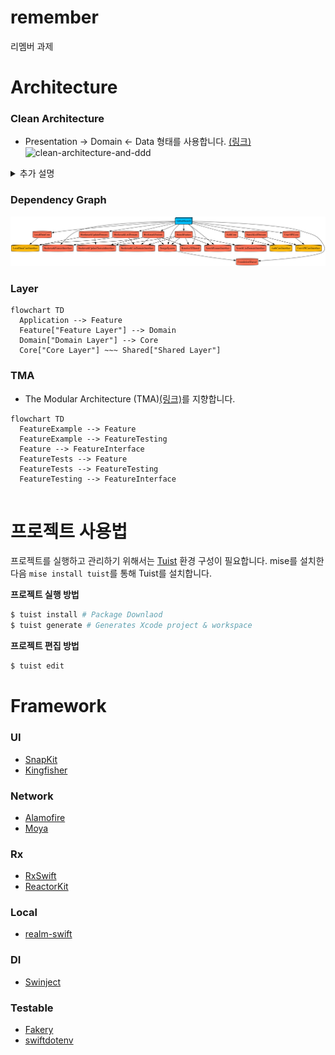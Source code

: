 # remember
리멤버 과제

# Architecture
### Clean Architecture

- Presentation -> Domain <- Data 형태를 사용합니다. [(링크)](https://bitloops.com/docs/bitloops-language/learning/software-architecture/clean-architecture)
![clean-architecture-and-ddd](https://github.com/user-attachments/assets/2e5d166f-5bb3-42ab-b884-238ea3d0fc0a)


<details>
<summary>추가 설명</summary>
<div markdown="1">

- ![image](https://github.com/user-attachments/assets/84b62343-78b4-41f2-9c3a-1bfecf968b83)
  - 도메인 모듈
  - Input / Output protocol


- ![34_8](https://github.com/user-attachments/assets/0f554337-40e5-479d-b6b9-25184215d51c)
- 클린아키텍처 그림 34.8
  - Layer 방식
  - 가장 마지막 방식을 사용합니다.
  - App -> Feature(Controller) -> Domain (Domain + Data) -> Core

</div>
</details>

### Dependency Graph
![graph](graph.png)

### Layer
```mermaid
flowchart TD
  Application --> Feature
  Feature["Feature Layer"] --> Domain
  Domain["Domain Layer"] --> Core
  Core["Core Layer"] ~~~ Shared["Shared Layer"]
```

### TMA
- The Modular Architecture (TMA)[(링크)](https://docs.tuist.dev/en/guides/develop/projects/tma-architecture)를 지향합니다.

```mermaid
flowchart TD
  FeatureExample --> Feature
  FeatureExample --> FeatureTesting
  Feature --> FeatureInterface
  FeatureTests --> Feature
  FeatureTests --> FeatureTesting
  FeatureTesting --> FeatureInterface
  
```



# 프로젝트 사용법
프로젝트를 실행하고 관리하기 위해서는 [Tuist](https://docs.tuist.io/guides/quick-start/install-tuist) 환경 구성이 필요합니다.
mise를 설치한 다음 `mise install tuist`를 통해 Tuist를 설치합니다.

**프로젝트 실행 방법**
```bash
$ tuist install # Package Downlaod
$ tuist generate # Generates Xcode project & workspace
```

**프로젝트 편집 방법**
```bash
$ tuist edit 
```

# Framework
### UI
- [SnapKit](https://github.com/SnapKit/SnapKit.git)
- [Kingfisher](https://github.com/onevcat/Kingfisher.git)

### Network
- [Alamofire](https://github.com/Alamofire/Alamofire.git)
- [Moya](https://github.com/Moya/Moya.git)

### Rx
- [RxSwift](https://github.com/ReactiveX/RxSwift.git)
- [ReactorKit](https://github.com/ReactorKit/ReactorKit.git)

### Local
- [realm-swift](https://github.com/realm/realm-swift.git)

### DI
- [Swinject](https://github.com/Swinject/Swinject.git)

### Testable
- [Fakery](https://github.com/vadymmarkov/Fakery)
- [swiftdotenv](https://github.com/noahkamara/swiftdotenv)
